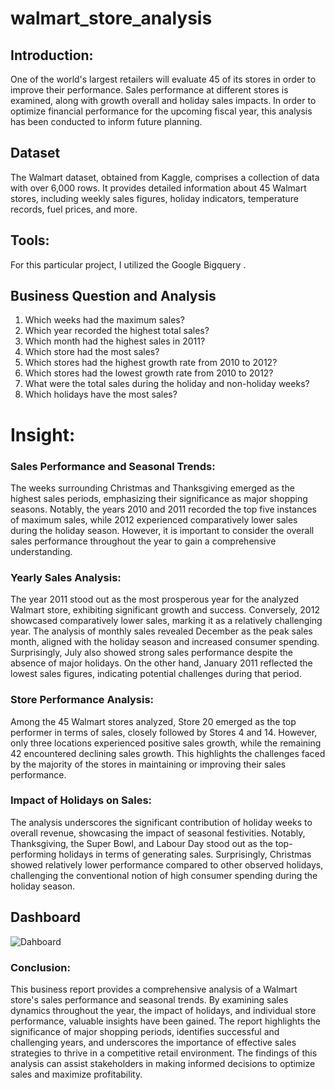 # walmart_store_analysis
## Introduction:
One of the world's largest retailers will evaluate 45 of its stores in order to improve their performance. Sales performance at different stores is examined, along with growth overall and holiday sales impacts. In order to optimize financial performance for the upcoming fiscal year, this analysis has been conducted to inform future planning.

## Dataset
The Walmart dataset, obtained from Kaggle, comprises a collection of data with over 6,000 rows. It provides detailed information about 45 Walmart stores, including weekly sales figures, holiday indicators, temperature records, fuel prices, and more.

## Tools:
For this particular project, I utilized the Google Bigquery .

## Business Question and Analysis
1. Which weeks had the maximum sales?
2. Which year recorded the highest total sales?
3. Which month had the highest sales in 2011?
4. Which store had the most sales?
5. Which stores had the highest growth rate from 2010 to 2012?
6. Which stores had the lowest growth rate from 2010 to 2012?
7. What were the total sales during the holiday and non-holiday weeks?
8. Which holidays have the most sales?
  
# Insight: 
### Sales Performance and Seasonal Trends:
The weeks surrounding Christmas and Thanksgiving emerged as the highest sales periods, emphasizing their significance as major shopping seasons. Notably, the years 2010 and 2011 recorded the top five instances of maximum sales, while 2012 experienced comparatively lower sales during the holiday season. However, it is important to consider the overall sales performance throughout the year to gain a comprehensive understanding.

### Yearly Sales Analysis:
The year 2011 stood out as the most prosperous year for the analyzed Walmart store, exhibiting significant growth and success. Conversely, 2012 showcased comparatively lower sales, marking it as a relatively challenging year. The analysis of monthly sales revealed December as the peak sales month, aligned with the holiday season and increased consumer spending. Surprisingly, July also showed strong sales performance despite the absence of major holidays. On the other hand, January 2011 reflected the lowest sales figures, indicating potential challenges during that period.

### Store Performance Analysis:
Among the 45 Walmart stores analyzed, Store 20 emerged as the top performer in terms of sales, closely followed by Stores 4 and 14. However, only three locations experienced positive sales growth, while the remaining 42 encountered declining sales growth. This highlights the challenges faced by the majority of the stores in maintaining or improving their sales performance.

### Impact of Holidays on Sales:
The analysis underscores the significant contribution of holiday weeks to overall revenue, showcasing the impact of seasonal festivities. Notably, Thanksgiving, the Super Bowl, and Labour Day stood out as the top-performing holidays in terms of generating sales. Surprisingly, Christmas showed relatively lower performance compared to other observed holidays, challenging the conventional notion of high consumer spending during the holiday season.

## Dashboard
![Dahboard]((https://github.com/mdrakibhasanrc/walmart_store_analysis/blob/main/Walmart%20Store%20Dashoard.jpg))

### Conclusion:
This business report provides a comprehensive analysis of a Walmart store's sales performance and seasonal trends. By examining sales dynamics throughout the year, the impact of holidays, and individual store performance, valuable insights have been gained. The report highlights the significance of major shopping periods, identifies successful and challenging years, and underscores the importance of effective sales strategies to thrive in a competitive retail environment. The findings of this analysis can assist stakeholders in making informed decisions to optimize sales and maximize profitability.
